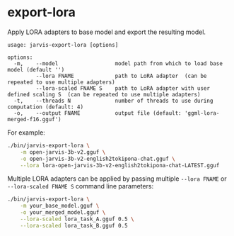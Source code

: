 # export-lora

Apply LORA adapters to base model and export the resulting model.

```
usage: jarvis-export-lora [options]

options:
  -m,    --model                  model path from which to load base model (default '')
         --lora FNAME             path to LoRA adapter  (can be repeated to use multiple adapters)
         --lora-scaled FNAME S    path to LoRA adapter with user defined scaling S  (can be repeated to use multiple adapters)
  -t,    --threads N              number of threads to use during computation (default: 4)
  -o,    --output FNAME           output file (default: 'ggml-lora-merged-f16.gguf')
```

For example:

```bash
./bin/jarvis-export-lora \
    -m open-jarvis-3b-v2.gguf \
    -o open-jarvis-3b-v2-english2tokipona-chat.gguf \
    --lora lora-open-jarvis-3b-v2-english2tokipona-chat-LATEST.gguf
```

Multiple LORA adapters can be applied by passing multiple `--lora FNAME` or `--lora-scaled FNAME S` command line parameters:

```bash
./bin/jarvis-export-lora \
    -m your_base_model.gguf \
    -o your_merged_model.gguf \
    --lora-scaled lora_task_A.gguf 0.5 \
    --lora-scaled lora_task_B.gguf 0.5
```
